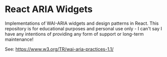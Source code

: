 # React ARIA Widgets

Implementations of WAI-ARIA widgets and design patterns in React. This repository is for educational purposes and personal use only - I can't say I have any intentions of providing any form of support or long-term maintenance!

See: https://www.w3.org/TR/wai-aria-practices-1.1/
